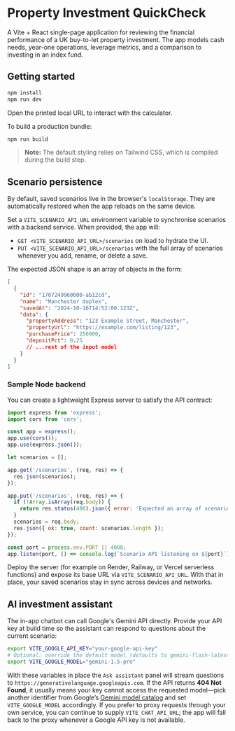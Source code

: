 # Property Investment QuickCheck

A Vite + React single-page application for reviewing the financial performance of a UK buy-to-let property investment. The app models cash needs, year-one operations, leverage metrics, and a comparison to investing in an index fund.

## Getting started

```bash
npm install
npm run dev
```

Open the printed local URL to interact with the calculator.

To build a production bundle:

```bash
npm run build
```

> **Note:** The default styling relies on Tailwind CSS, which is compiled during the build step.

## Scenario persistence

By default, saved scenarios live in the browser's `localStorage`. They are automatically restored when the app reloads on the same device.

Set a `VITE_SCENARIO_API_URL` environment variable to synchronise scenarios with a backend service. When provided, the app will:

- `GET <VITE_SCENARIO_API_URL>/scenarios` on load to hydrate the UI.
- `PUT <VITE_SCENARIO_API_URL>/scenarios` with the full array of scenarios whenever you add, rename, or delete a save.

The expected JSON shape is an array of objects in the form:

```json
[
  {
    "id": "1707249960000-ab12cd",
    "name": "Manchester duplex",
    "savedAt": "2024-10-16T14:52:00.123Z",
    "data": {
      "propertyAddress": "123 Example Street, Manchester",
      "propertyUrl": "https://example.com/listing/123",
      "purchasePrice": 250000,
      "depositPct": 0.25
      // ...rest of the input model
    }
  }
]
```

### Sample Node backend

You can create a lightweight Express server to satisfy the API contract:

```js
import express from 'express';
import cors from 'cors';

const app = express();
app.use(cors());
app.use(express.json());

let scenarios = [];

app.get('/scenarios', (req, res) => {
  res.json(scenarios);
});

app.put('/scenarios', (req, res) => {
  if (!Array.isArray(req.body)) {
    return res.status(400).json({ error: 'Expected an array of scenarios' });
  }
  scenarios = req.body;
  res.json({ ok: true, count: scenarios.length });
});

const port = process.env.PORT || 4000;
app.listen(port, () => console.log(`Scenario API listening on ${port}`));
```

Deploy the server (for example on Render, Railway, or Vercel serverless functions) and expose its base URL via `VITE_SCENARIO_API_URL`. With that in place, your saved scenarios stay in sync across devices and networks.

## AI investment assistant

The in-app chatbot can call Google&#39;s Gemini API directly. Provide your API key at build time so the assistant can respond to questions about the current scenario:

```bash
export VITE_GOOGLE_API_KEY="your-google-api-key"
# Optional: override the default model (defaults to gemini-flash-latest)
export VITE_GOOGLE_MODEL="gemini-1.5-pro"
```

With these variables in place the `Ask assistant` panel will stream questions to `https://generativelanguage.googleapis.com`. If the API returns **404 Not Found**, it usually means your key cannot access the requested model—pick another identifier from Google’s [Gemini model catalog](https://ai.google.dev/gemini-api/docs/models) and set `VITE_GOOGLE_MODEL` accordingly. If you prefer to proxy requests through your own service, you can continue to supply `VITE_CHAT_API_URL`; the app will fall back to the proxy whenever a Google API key is not available.
